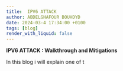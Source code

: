 ```yaml
---
title:  IPV6 ATTACK 
author: ABDELGHAFOUR BOUHDYD
date: 2024-03-4 17:34:00 +0100
tags: [blog]
render_with_liquid: false
---
```


**IPV6 ATTACK : Walkthrough and Mitigations**

In this blog i will explain one of t